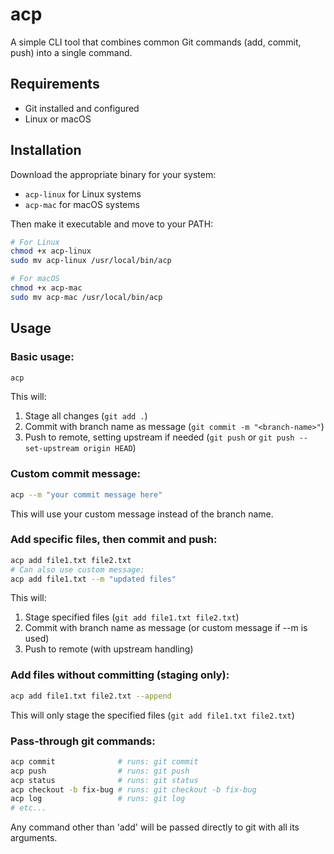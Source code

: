 # acp

A simple CLI tool that combines common Git commands (add, commit, push) into a single command.

## Requirements
- Git installed and configured
- Linux or macOS

## Installation
Download the appropriate binary for your system:
- `acp-linux` for Linux systems
- `acp-mac` for macOS systems

Then make it executable and move to your PATH:
```bash
# For Linux
chmod +x acp-linux
sudo mv acp-linux /usr/local/bin/acp
```

```bash
# For macOS
chmod +x acp-mac
sudo mv acp-mac /usr/local/bin/acp
```

## Usage

### Basic usage:
```bash
acp
```
This will:
1. Stage all changes (`git add .`)
2. Commit with branch name as message (`git commit -m "<branch-name>"`)
3. Push to remote, setting upstream if needed (`git push` or `git push --set-upstream origin HEAD`)

### Custom commit message:
```bash
acp --m "your commit message here"
```
This will use your custom message instead of the branch name.

### Add specific files, then commit and push:
```bash
acp add file1.txt file2.txt
# Can also use custom message:
acp add file1.txt --m "updated files"
```
This will:
1. Stage specified files (`git add file1.txt file2.txt`)
2. Commit with branch name as message (or custom message if --m is used)
3. Push to remote (with upstream handling)

### Add files without committing (staging only):
```bash
acp add file1.txt file2.txt --append
```
This will only stage the specified files (`git add file1.txt file2.txt`)

### Pass-through git commands:
```bash
acp commit              # runs: git commit
acp push                # runs: git push
acp status              # runs: git status
acp checkout -b fix-bug # runs: git checkout -b fix-bug
acp log                 # runs: git log
# etc...
```
Any command other than 'add' will be passed directly to git with all its arguments.
